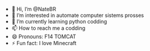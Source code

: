 - 👋 Hi, I’m @NateBR
- 👀 I’m interested in automate computer sistems prosses
- 🌱 I’m currently learning python codding
- 📫 How to reach me a codding
- 😄 Pronouns: F14 TOMCAT
- ⚡ Fun fact: I love Minecraft

<!---
NateBR/NateBR is a ✨ special ✨ repository because its `README.md` (this file) appears on your GitHub profile.
You can click the Preview link to take a look at your changes.
--->
